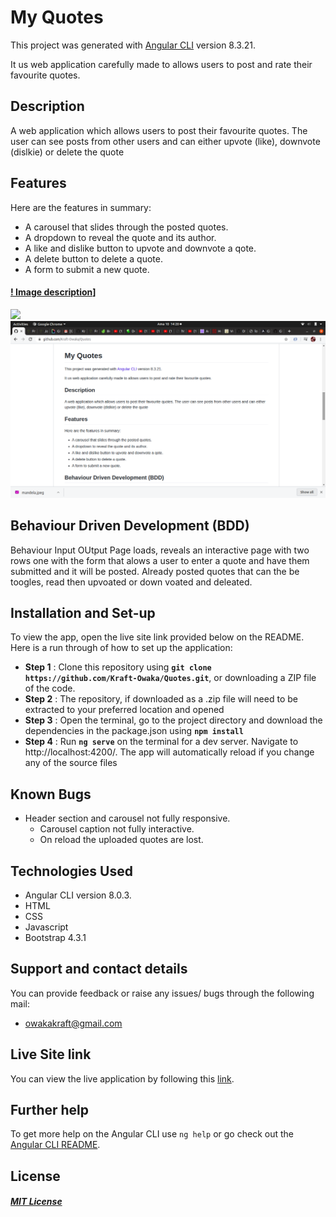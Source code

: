 # My Quotes

This project was generated with [Angular CLI](https://github.com/angular/angular-cli) version 8.3.21.

It us web application carefully made to allows users to post and rate their favourite quotes.

## Description
A web application which allows users to post their favourite quotes. The user can see posts from other users and can either upvote (like), downvote (dislkie) or delete the quote

## Features
Here are the features in summary:
* A carousel that slides through the posted quotes.
* A dropdown to reveal the quote and its author.
* A like and dislike button to upvote and downvote a qote.
* A delete button to delete a quote.
* A form to submit a new quote.

#### [! Image description](link-to-image)]
<img src ="./src/assets/Screenshot from.png">
<img src = "./src/assets/Screenshot from1.png">


## Behaviour Driven Development (BDD)
Behaviour  Input  OUtput
Page loads, reveals an interactive page with two rows one with the form that alows a user to enter a quote and have them submitted and it will be posted. Already posted quotes that can the be toogles, read then upvoated or down voated and deleated. 

## Installation and Set-up
To view the app, open the live site link provided below on the README.
Here is a run through of how to set up the application:
* **Step 1** : Clone this repository using **`git clone https://github.com/Kraft-Owaka/Quotes.git`**, or downloading a ZIP file of the code.
* **Step 2** : The repository, if downloaded as a .zip file will need to be extracted to your preferred location and opened
* **Step 3** : Open the terminal, go to the project directory and download the dependencies in the package.json using **`npm install`**
* **Step 4** : Run **`ng serve`** on the terminal for a dev server. Navigate to http://localhost:4200/. The app will automatically reload if you change any of the source files

## Known Bugs
* Header section and carousel not fully responsive.
    * Carousel caption  not fully interactive.
    * On reload the uploaded quotes are lost.

## Technologies Used
* Angular CLI version 8.0.3.
* HTML  
* CSS
* Javascript
* Bootstrap 4.3.1

## Support and contact details
You can provide feedback or raise any issues/ bugs through the following mail:
* owakakraft@gmail.com

## Live Site link
You can view the live application by following this [link](https:///).


## Further help

To get more help on the Angular CLI use `ng help` or go check out the [Angular CLI README](https://github.com/angular/angular-cli/blob/master/README.md).

## License
#### [*MIT License*](LICENSE)
